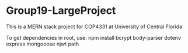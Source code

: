 # Group19-LargeProject

This is a MERN stack project for COP4331 at University of Central Florida

To get dependencies in root, use:
npm install bcrypt body-parser dotenv express mongooose njwt path 
